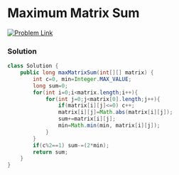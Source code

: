 # Maximum Matrix Sum

[![Problem Link](https://img.shields.io/badge/-LeetCode-FFA116?style=for-the-badge&logo=LeetCode&logoColor=black)](https://leetcode.com/problems/maximum-matrix-sum/)



### Solution
```java
class Solution {
    public long maxMatrixSum(int[][] matrix) {
        int c=0, min=Integer.MAX_VALUE;
        long sum=0;
        for(int i=0;i<matrix.length;i++){
            for(int j=0;j<matrix[0].length;j++){
                if(matrix[i][j]<=0) c++; 
                matrix[i][j]=Math.abs(matrix[i][j]);
                sum+=matrix[i][j];
                min=Math.min(min, matrix[i][j]);
            }
        }
        if(c%2==1) sum-=(2*min);
        return sum;
    }
}

```
